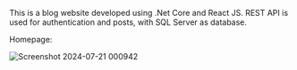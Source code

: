This is a blog website developed using .Net Core and React JS. REST API is used for authentication and posts, with SQL Server as database.

Homepage:


![Screenshot 2024-07-21 000942](https://github.com/user-attachments/assets/a0c9ba6a-c93c-4012-91a8-1c8a9aee9f09)
